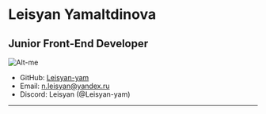 # Leisyan Yamaltdinova 
## Junior Front-End Developer 

![Alt-me](https://avatars.githubusercontent.com/u/105153778?s=400&u=de90e2c2b3d031f313c2608db2926e1848a42908&v=4)

* GitHub: [Leisyan-yam](https://github.com/Leisyan-yam)
* Email: n.leisyan@yandex.ru
* Discord: Leisyan (@Leisyan-yam)

***